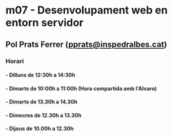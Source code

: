# m07 - Desenvolupament web en entorn servidor

## Pol Prats Ferrer (pprats@inspedralbes.cat)

### Horari 

#### - Dilluns de 12:30h a 14:30h

#### - Dimarts de 10:00h a 11:00h (Hora compartida amb l'Alvaro)

#### - Dimarts de 13.30h a 14.30h

#### - Dimecres de 12.30h a 13.30h

#### - Dijous de 10.00h a 12.30h
